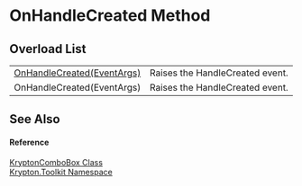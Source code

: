 # OnHandleCreated Method


## Overload List
<table>
<tr>
<td><a href="bd93bd23-274c-3d32-8948-5bb4c497e63a.md">OnHandleCreated(EventArgs)</a></td>
<td>Raises the HandleCreated event.</td></tr>
<tr>
<td>OnHandleCreated(EventArgs)</td>
<td>Raises the HandleCreated event.</td></tr>
</table>

## See Also


#### Reference
<a href="6e3c34ba-a54b-38d7-c887-9815158b827f.md">KryptonComboBox Class</a>  
<a href="79d2eac2-21f4-54ff-7552-b20c33c30600.md">Krypton.Toolkit Namespace</a>  
